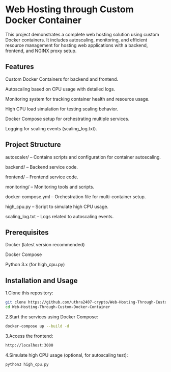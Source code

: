 # Web Hosting through Custom Docker Container

This project demonstrates a complete web hosting solution using custom Docker containers. It includes autoscaling, monitoring, and efficient resource management for hosting web applications with a backend, frontend, and NGINX proxy setup.

## Features

Custom Docker Containers for backend and frontend.

Autoscaling based on CPU usage with detailed logs.

Monitoring system for tracking container health and resource usage.

High CPU load simulation for testing scaling behavior.

Docker Compose setup for orchestrating multiple services.

Logging for scaling events (scaling_log.txt).

## Project Structure

autoscaler/ – Contains scripts and configuration for container autoscaling.

backend/ – Backend service code.

frontend/ – Frontend service code.

monitoring/ – Monitoring tools and scripts.

docker-compose.yml – Orchestration file for multi-container setup.

high_cpu.py – Script to simulate high CPU usage.

scaling_log.txt – Logs related to autoscaling events.

## Prerequisites

Docker (latest version recommended)

Docker Compose

Python 3.x (for high_cpu.py)

## Installation and Usage
1.Clone this repository:
```bash
git clone https://github.com/uthra2407-crypto/Web-Hosting-Through-Custom-Docker-Container.git
cd Web-Hosting-Through-Custom-Docker-Container
```
2.Start the services using Docker Compose:
```bash
docker-compose up --build -d
```
3.Access the frontend:
```bash
http://localhost:3000
```
4.Simulate high CPU usage (optional, for autoscaling test):
```bash
python3 high_cpu.py
```

